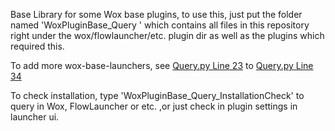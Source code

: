 <!--
 * @Author: WayneFerdon wayneferdon@hotmail.com
 * @Date: 2023-04-03 01:25:28
 * @LastEditors: WayneFerdon wayneferdon@hotmail.com
 * @LastEditTime: 2023-04-03 01:59:13
 * @FilePath: \WoxPluginBase_Query\README.md
 * ----------------------------------------------------------------
 * Copyright (c) 2023 by Wayne Ferdon Studio. All rights reserved.
 * Licensed to the .NET Foundation under one or more agreements.
 * The .NET Foundation licenses this file to you under the MIT license.
 * See the LICENSE file in the project root for more information.
-->

Base Library for some Wox base plugins, to use this, just put the folder named 'WoxPluginBase_Query
' which contains all files in this repository right under the wox/flowlauncher/etc. plugin dir as well as the plugins which required this.

To add more wox-base-launchers, see [Query.py Line 23](https://github.com/WayneFerdon/WoxPluginBase_Query/blob/master/Query.py#L23) to [Query.py Line 34](https://github.com/WayneFerdon/WoxPluginBase_Query/blob/master/Query.py#L34)

To check installation, type 'WoxPluginBase_Query_InstallationCheck' to query in Wox, FlowLauncher or etc. ,or just check in plugin settings in launcher ui.
